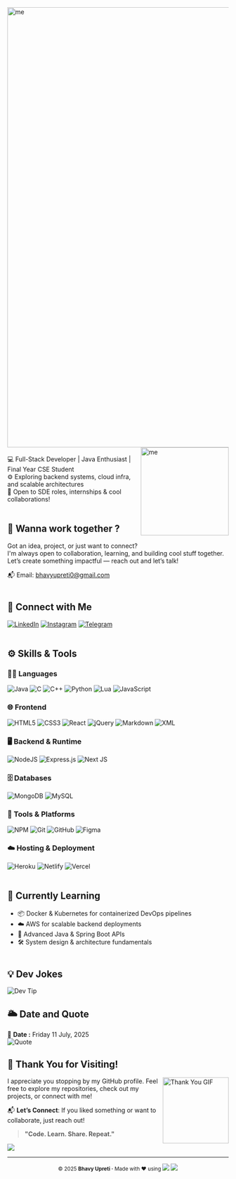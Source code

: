 <img align="left" width="1000" alt="me" src="https://readme-typing-svg.demolab.com?font=Silkscreen&size=60&duration=8000&pause=1000&color=6075F7&width=2000&height=100&lines=Hi%2C+I'm+Bhavy+Upreti+!+Welcome+to+my+profile+%F0%9F%99%8F+">

<img align="right" width="200" alt="me" src="https://raw.githubusercontent.com/TheDudeThatCode/TheDudeThatCode/master/Assets/Developer.gif">
<!--[![Typing SVG](https://readme-typing-svg.demolab.com?font=Silkscreen&size=50&duration=8000&pause=1000&color=6075F7&width=2000&height=100&lines=Hi%2C+I'm+Bhavy+Upreti+!+Welcome+to+my+profile+%F0%9F%99%8F+)](https://git.io/typing-svg)-->

<br>
💻 Full-Stack Developer | Java Enthusiast | Final Year CSE Student <br>
⚙️ Exploring backend systems, cloud infra, and scalable architectures <br>
🚀 Open to SDE roles, internships & cool collaborations!
<br><br>

## 🤝 Wanna work together ?  
Got an idea, project, or just want to connect? <br>
I'm always open to collaboration, learning, and building cool stuff together.
Let’s create something impactful — reach out and let’s talk!<br>

📬 Email: <a href="mailto:bhavyupreti0@gmail.com">bhavyupreti0@gmail.com</a>
<br><br>
## 🔗 Connect with Me
[![LinkedIn](https://img.shields.io/badge/LinkedIn-%230077B5.svg?logo=LinkedIn&logoColor=white)](https://www.linkedin.com/in/bhavy-upreti-772b6b331/)
[![Instagram](https://img.shields.io/badge/Instagram-%23E4405F.svg?logo=Instagram&logoColor=white)](https://instagram.com/bhavy_upreti)
[![Telegram](https://img.shields.io/badge/Telegram-%230077B5.svg?logo=Telegram&logoColor=white)](https://t.me/NewNOOB01)
<br><br>
## ⚙ Skills & Tools

### 👨‍💻 Languages
![Java](https://img.shields.io/badge/Java-ED8B00?style=for-the-badge&logo=java&logoColor=white)
![C](https://img.shields.io/badge/C-00599C?style=for-the-badge&logo=c&logoColor=white)
![C++](https://img.shields.io/badge/C%2B%2B-00599C?style=for-the-badge&logo=c%2B%2B&logoColor=white)
![Python](https://img.shields.io/badge/Python-3776AB?style=for-the-badge&logo=python&logoColor=white)
![Lua](https://img.shields.io/badge/Lua-2C2D72?style=for-the-badge&logo=lua&logoColor=white)
![JavaScript](https://img.shields.io/badge/JavaScript-F7DF1E?style=for-the-badge&logo=javascript&logoColor=black)

### 🌐 Frontend
![HTML5](https://img.shields.io/badge/HTML5-E34F26?style=for-the-badge&logo=html5&logoColor=white)
![CSS3](https://img.shields.io/badge/CSS3-1572B6?style=for-the-badge&logo=CSS&logoColor=white)
![React](https://img.shields.io/badge/React-20232A?style=for-the-badge&logo=react&logoColor=61DAFB)
![jQuery](https://img.shields.io/badge/jQuery-0769AD?style=for-the-badge&logo=jquery&logoColor=white)
![Markdown](https://img.shields.io/badge/Markdown-000000?style=for-the-badge&logo=markdown&logoColor=white)
![XML](https://img.shields.io/badge/XML-008000?style=for-the-badge&logo=xml&logoColor=white)

### 🖥️ Backend & Runtime
![NodeJS](https://img.shields.io/badge/Node.js-339933?style=for-the-badge&logo=node.js&logoColor=white)
![Express.js](https://img.shields.io/badge/Express.js-000000?style=for-the-badge&logo=express&logoColor=white)
![Next JS](https://img.shields.io/badge/Next.js-000000?style=for-the-badge&logo=next.js&logoColor=white)

### 🗄️ Databases
![MongoDB](https://img.shields.io/badge/MongoDB-47A248?style=for-the-badge&logo=mongodb&logoColor=white)
![MySQL](https://img.shields.io/badge/MySQL-4479A1?style=for-the-badge&logo=mysql&logoColor=white)

### 🔧 Tools & Platforms
![NPM](https://img.shields.io/badge/NPM-CB3837?style=for-the-badge&logo=npm&logoColor=white)
![Git](https://img.shields.io/badge/Git-F05032?style=for-the-badge&logo=Git&logoColor=white)
![GitHub](https://img.shields.io/badge/GitHub-181717?style=for-the-badge&logo=GitHub&logoColor=white)
![Figma](https://img.shields.io/badge/Figma-F24E1E?style=for-the-badge&logo=figma&logoColor=white)

### ☁️ Hosting & Deployment
![Heroku](https://img.shields.io/badge/Heroku-430098?style=for-the-badge&logo=heroku&logoColor=white)
![Netlify](https://img.shields.io/badge/Netlify-00C7B7?style=for-the-badge&logo=netlify&logoColor=white)
![Vercel](https://img.shields.io/badge/Vercel-000000?style=for-the-badge&logo=vercel&logoColor=white)
<br><br>
## 🧠 Currently Learning

- 📦 Docker & Kubernetes for containerized DevOps pipelines
- ☁️ AWS for scalable backend deployments
- 🧩 Advanced Java & Spring Boot APIs
- 🛠️ System design & architecture fundamentals
<br><br>
## 💡 Dev Jokes

![Dev Tip](https://readme-jokes.vercel.app/api?bgColor=black&textColor=white&theme=graySky)

## 🌥 Date and Quote 
<!--START_SECTION:quote-->
📅 **Date :** Friday 11 July, 2025<!--END_SECTION:quote--><br>
![Quote](https://github-readme-quotes-bay.vercel.app/quote?theme=great-gatsby&animation=grow_out_in&layout=churchill&font=Gabrielle&quoteType=random&bgColor=cyan&fontColor=red)
<br>
## 🙏 Thank You for Visiting!

<img align="right" src="https://media0.giphy.com/media/v1.Y2lkPTc5MGI3NjExejNpZDZrMjhvOGhjN2xnbzg4Y2pldDhoYTd3Z3ZjNGc3cnA5bzlqdiZlcD12MV9pbnRlcm5hbF9naWZfYnlfaWQmY3Q9Zw/b0DUkn7aEOYHVF3E1O/giphy.gif" width="150" height="150" alt="Thank You GIF" />
I appreciate you stopping by my GitHub profile.  
Feel free to explore my repositories, check out my projects, or connect with me!


📬 **Let’s Connect**: If you liked something or want to collaborate, just reach out!

> **"Code. Learn. Share. Repeat."**
<img src="https://komarev.com/ghpvc/?username=bhavyup&abbreviated=true&label=WATCHED&color=000000&style=for-the-badge">

---

<p align="center">
  <sub>
  © 2025 <strong>Bhavy Upreti ·</strong> Made with ❤️ using  
  <img src="https://img.shields.io/badge/Markdown-000?style=flat&logo=markdown&logoColor=white"/>
  <img src="https://img.shields.io/badge/GitHub_Actions-2088FF?style=plastic&logo=github-actions&logoColor=white&logoSize=small"/>
  </sub>
</p>

